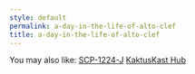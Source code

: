 ```yaml
---
style: default
permalink: a-day-in-the-life-of-alto-clef
title: a-day-in-the-life-of-alto-clef
---
```

You may also like:
[SCP-1224-J](http://scp-wiki.net/scp-1224-j)
[KaktusKast Hub](http://scp-wiki.net/kaktuskast-hub)